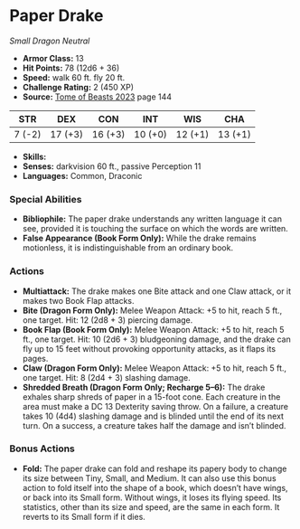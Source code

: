 # Paper Drake

*Small* *Dragon* *Neutral*

- **Armor Class:** 13
- **Hit Points:** 78 (12d6 + 36)
- **Speed:** walk 60 ft. fly 20 ft.
- **Challenge Rating:** 2 (450 XP)
- **Source:** [Tome of Beasts 2023](https://koboldpress.com/kpstore/product/tome-of-beasts-1-2023-edition/) page 144

| STR | DEX | CON | INT | WIS | CHA |
| --- | --- | --- | --- | --- | --- |
| 7 (-2) | 17 (+3) | 16 (+3) | 10 (+0) | 12 (+1) | 13 (+1) |

- **Skills:** 
- **Senses:** darkvision 60 ft., passive Perception 11
- **Languages:** Common, Draconic

### Special Abilities

- **Bibliophile:** The paper drake understands any written language it can see, provided it is touching the surface on which the words are written.
- **False Appearance (Book Form Only):** While the drake remains motionless, it is indistinguishable from an ordinary book.

### Actions

- **Multiattack:** The drake makes one Bite attack and one Claw attack, or it makes two Book Flap attacks.
- **Bite (Dragon Form Only):** Melee Weapon Attack: +5 to hit, reach 5 ft., one target. Hit: 12 (2d8 + 3) piercing damage.
- **Book Flap (Book Form Only):** Melee Weapon Attack: +5 to hit, reach 5 ft., one target. Hit: 10 (2d6 + 3) bludgeoning damage, and the drake can fly up to 15 feet without provoking opportunity attacks, as it flaps its pages.
- **Claw (Dragon Form Only):** Melee Weapon Attack: +5 to hit, reach 5 ft., one target. Hit: 8 (2d4 + 3) slashing damage.
- **Shredded Breath (Dragon Form Only; Recharge 5–6):** The drake exhales sharp shreds of paper in a 15-foot cone. Each creature in the area must make a DC 13 Dexterity saving throw. On a failure, a creature takes 10 (4d4) slashing damage and is blinded until the end of its next turn. On a success, a creature takes half the damage and isn’t blinded.

### Bonus Actions

- **Fold:** The paper drake can fold and reshape its papery body to change its size between Tiny, Small, and Medium. It can also use this bonus action to fold itself into the shape of a book, which doesn’t have wings, or back into its Small form. Without wings, it loses its flying speed. Its statistics, other than its size and speed, are the same in each form. It reverts to its Small form if it dies.
